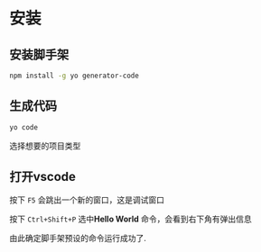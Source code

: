 # 安装

## 安装脚手架

```sh
npm install -g yo generator-code
```

## 生成代码

```sh
yo code
```

选择想要的项目类型

## 打开vscode

按下 `F5` 会跳出一个新的窗口，这是调试窗口

按下 `Ctrl+Shift+P` 选中**Hello World** 命令，会看到右下角有弹出信息

由此确定脚手架预设的命令运行成功了.